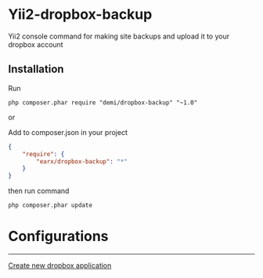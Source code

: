 Yii2-dropbox-backup
===================
Yii2 console command for making site backups and upload it to your dropbox account

Installation
---
Run
```code
php composer.phar require "demi/dropbox-backup" "~1.0"
```
or


Add to composer.json in your project
```json
{
	"require": {
  		"earx/dropbox-backup": "*"
	}
}
```
then run command
```code
php composer.phar update
```

# Configurations
---

[Create new dropbox application](https://www.dropbox.com/developers/apps)

